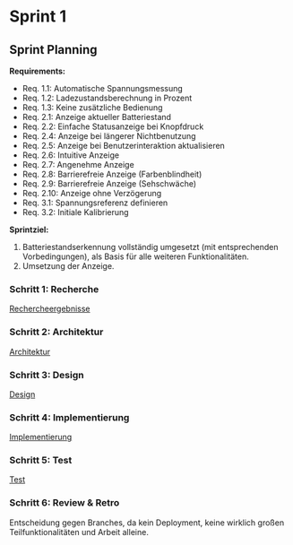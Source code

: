 # Sprint 1

## Sprint Planning

**Requirements:**

- Req. 1.1: Automatische Spannungsmessung
- Req. 1.2: Ladezustandsberechnung in Prozent
- Req. 1.3: Keine zusätzliche Bedienung
- Req. 2.1: Anzeige aktueller Batteriestand
- Req. 2.2: Einfache Statusanzeige bei Knopfdruck
- Req. 2.4: Anzeige bei längerer Nichtbenutzung
- Req. 2.5: Anzeige bei Benutzerinteraktion aktualisieren
- Req. 2.6: Intuitive Anzeige
- Req. 2.7: Angenehme Anzeige
- Req. 2.8: Barrierefreie Anzeige (Farbenblindheit)
- Req. 2.9: Barrierefreie Anzeige (Sehschwäche)
- Req. 2.10: Anzeige ohne Verzögerung
- Req. 3.1: Spannungsreferenz definieren
- Req. 3.2: Initiale Kalibrierung

**Sprintziel:**

1. Batteriestandserkennung vollständig umgesetzt (mit entsprechenden Vorbedingungen), als Basis für alle weiteren Funktionalitäten.
2. Umsetzung der Anzeige.

### Schritt 1: Recherche

[Rechercheergebnisse](./referenziert/Rechercheergebnisse.md#sprint-1)

### Schritt 2: Architektur

[Architektur](Architektur1.md)

### Schritt 3: Design

[Design](Design1.md)

### Schritt 4: Implementierung

[Implementierung](Implementierung1.md)

### Schritt 5: Test

[Test](Test1.md)

### Schritt 6: Review & Retro

Entscheidung gegen Branches, da kein Deployment, keine wirklich großen Teilfunktionalitäten und Arbeit alleine.
